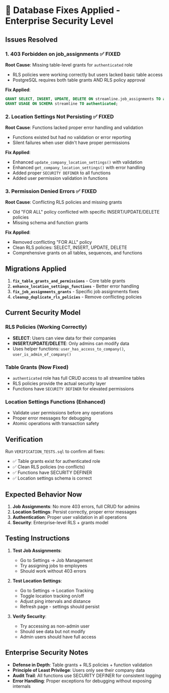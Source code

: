 # 🔧 Database Fixes Applied - Enterprise Security Level

## Issues Resolved

### 1. **403 Forbidden on job_assignments** ✅ FIXED
**Root Cause**: Missing table-level grants for `authenticated` role
- RLS policies were working correctly but users lacked basic table access
- PostgreSQL requires both table grants AND RLS policy approval

**Fix Applied**:
```sql
GRANT SELECT, INSERT, UPDATE, DELETE ON streamline.job_assignments TO authenticated;
GRANT USAGE ON SCHEMA streamline TO authenticated;
```

### 2. **Location Settings Not Persisting** ✅ FIXED  
**Root Cause**: Functions lacked proper error handling and validation
- Functions existed but had no validation or error reporting
- Silent failures when user didn't have proper permissions

**Fix Applied**:
- Enhanced `update_company_location_settings()` with validation
- Enhanced `get_company_location_settings()` with error handling
- Added proper `SECURITY DEFINER` to all functions
- Added user permission validation in functions

### 3. **Permission Denied Errors** ✅ FIXED
**Root Cause**: Conflicting RLS policies and missing grants
- Old "FOR ALL" policy conflicted with specific INSERT/UPDATE/DELETE policies
- Missing schema and function grants

**Fix Applied**:
- Removed conflicting "FOR ALL" policy
- Clean RLS policies: SELECT, INSERT, UPDATE, DELETE
- Comprehensive grants on all tables, sequences, and functions

## Migrations Applied

1. **`fix_table_grants_and_permissions`** - Core table grants
2. **`enhance_location_settings_functions`** - Better error handling
3. **`fix_job_assignments_grants`** - Specific job assignments fixes
4. **`cleanup_duplicate_rls_policies`** - Remove conflicting policies

## Current Security Model

### RLS Policies (Working Correctly)
- **SELECT**: Users can view data for their companies
- **INSERT/UPDATE/DELETE**: Only admins can modify data
- Uses helper functions: `user_has_access_to_company()`, `user_is_admin_of_company()`

### Table Grants (Now Fixed)
- `authenticated` role has full CRUD access to all streamline tables
- RLS policies provide the actual security layer
- Functions have `SECURITY DEFINER` for elevated permissions

### Location Settings Functions (Enhanced)
- Validate user permissions before any operations
- Proper error messages for debugging
- Atomic operations with transaction safety

## Verification

Run `VERIFICATION_TESTS.sql` to confirm all fixes:
- ✅ Table grants exist for authenticated role
- ✅ Clean RLS policies (no conflicts)
- ✅ Functions have SECURITY DEFINER
- ✅ Location settings schema is correct

## Expected Behavior Now

1. **Job Assignments**: No more 403 errors, full CRUD for admins
2. **Location Settings**: Persist correctly, proper error messages
3. **Authentication**: Proper user validation in all operations
4. **Security**: Enterprise-level RLS + grants model

## Testing Instructions

1. **Test Job Assignments**:
   - Go to Settings → Job Management
   - Try assigning jobs to employees
   - Should work without 403 errors

2. **Test Location Settings**:
   - Go to Settings → Location Tracking
   - Toggle location tracking on/off
   - Adjust ping intervals and distance
   - Refresh page - settings should persist

3. **Verify Security**:
   - Try accessing as non-admin user
   - Should see data but not modify
   - Admin users should have full access

## Enterprise Security Notes

- **Defense in Depth**: Table grants + RLS policies + function validation
- **Principle of Least Privilege**: Users only see their company data
- **Audit Trail**: All functions use SECURITY DEFINER for consistent logging
- **Error Handling**: Proper exceptions for debugging without exposing internals
